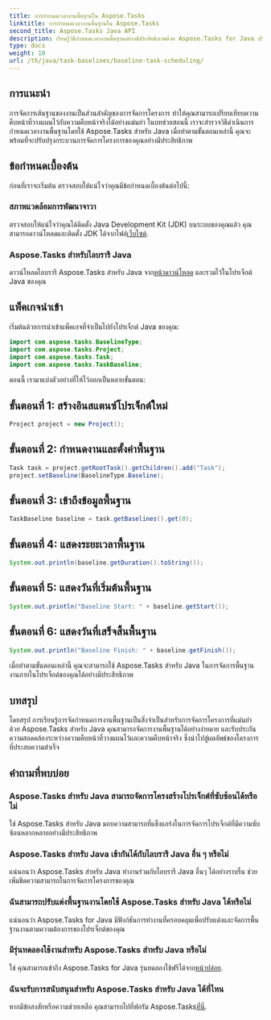 ```yaml
---
title: การกำหนดเวลางานพื้นฐานใน Aspose.Tasks
linktitle: การกำหนดเวลางานพื้นฐานใน Aspose.Tasks
second_title: Aspose.Tasks Java API
description: เรียนรู้วิธีกำหนดเวลางานพื้นฐานอย่างมีประสิทธิภาพด้วย Aspose.Tasks for Java ปรับปรุงกระบวนการจัดการโครงการของคุณได้อย่างง่ายดาย
type: docs
weight: 10
url: /th/java/task-baselines/baseline-task-scheduling/
---
```

## การแนะนำ
การจัดการเส้นฐานของงานเป็นส่วนสำคัญของการจัดการโครงการ ทำให้คุณสามารถเปรียบเทียบความคืบหน้าที่วางแผนไว้กับความคืบหน้าจริงได้อย่างแม่นยำ ในบทช่วยสอนนี้ เราจะสำรวจวิธีดำเนินการกำหนดเวลางานพื้นฐานโดยใช้ Aspose.Tasks สำหรับ Java เมื่อทำตามขั้นตอนเหล่านี้ คุณจะพร้อมที่จะปรับปรุงกระบวนการจัดการโครงการของคุณอย่างมีประสิทธิภาพ
## ข้อกำหนดเบื้องต้น
ก่อนที่เราจะเริ่มต้น ตรวจสอบให้แน่ใจว่าคุณมีข้อกำหนดเบื้องต้นต่อไปนี้:
### สภาพแวดล้อมการพัฒนาจาวา
 ตรวจสอบให้แน่ใจว่าคุณได้ติดตั้ง Java Development Kit (JDK) บนระบบของคุณแล้ว คุณสามารถดาวน์โหลดและติดตั้ง JDK ได้จากไฟล์[เว็บไซต์](https://www.oracle.com/java/technologies/javase-jdk11-downloads.html).
### Aspose.Tasks สำหรับไลบรารี Java
 ดาวน์โหลดไลบรารี Aspose.Tasks สำหรับ Java จาก[หน้าดาวน์โหลด](https://releases.aspose.com/tasks/java/) และรวมไว้ในโปรเจ็กต์ Java ของคุณ
## แพ็คเกจนำเข้า
เริ่มต้นด้วยการนำเข้าแพ็คเกจที่จำเป็นไปยังโปรเจ็กต์ Java ของคุณ:
```java
import com.aspose.tasks.BaselineType;
import com.aspose.tasks.Project;
import com.aspose.tasks.Task;
import com.aspose.tasks.TaskBaseline;
```
ตอนนี้ เรามาแบ่งตัวอย่างที่ให้ไว้ออกเป็นหลายขั้นตอน:
## ขั้นตอนที่ 1: สร้างอินสแตนซ์โปรเจ็กต์ใหม่
```java
Project project = new Project();
```
## ขั้นตอนที่ 2: กำหนดงานและตั้งค่าพื้นฐาน
```java
Task task = project.getRootTask().getChildren().add("Task");
project.setBaseline(BaselineType.Baseline);
```
## ขั้นตอนที่ 3: เข้าถึงข้อมูลพื้นฐาน
```java
TaskBaseline baseline = task.getBaselines().get(0);
```
## ขั้นตอนที่ 4: แสดงระยะเวลาพื้นฐาน
```java
System.out.println(baseline.getDuration().toString());
```
## ขั้นตอนที่ 5: แสดงวันที่เริ่มต้นพื้นฐาน
```java
System.out.println("Baseline Start: " + baseline.getStart());
```
## ขั้นตอนที่ 6: แสดงวันที่เสร็จสิ้นพื้นฐาน
```java
System.out.println("Baseline Finish: " + baseline.getFinish());
```
เมื่อทำตามขั้นตอนเหล่านี้ คุณจะสามารถใช้ Aspose.Tasks สำหรับ Java ในการจัดการพื้นฐานงานภายในโปรเจ็กต์ของคุณได้อย่างมีประสิทธิภาพ
## บทสรุป
โดยสรุป การเรียนรู้การจัดกำหนดการงานพื้นฐานเป็นสิ่งจำเป็นสำหรับการจัดการโครงการที่แม่นยำ ด้วย Aspose.Tasks สำหรับ Java คุณสามารถจัดการงานพื้นฐานได้อย่างง่ายดาย และรับประกันความสอดคล้องระหว่างความคืบหน้าที่วางแผนไว้และความคืบหน้าจริง ซึ่งนำไปสู่ผลลัพธ์ของโครงการที่ประสบความสำเร็จ
## คำถามที่พบบ่อย
### Aspose.Tasks สำหรับ Java สามารถจัดการโครงสร้างโปรเจ็กต์ที่ซับซ้อนได้หรือไม่
ใช่ Aspose.Tasks สำหรับ Java มอบความสามารถที่แข็งแกร่งในการจัดการโปรเจ็กต์ที่มีความซับซ้อนหลากหลายอย่างมีประสิทธิภาพ
### Aspose.Tasks สำหรับ Java เข้ากันได้กับไลบรารี Java อื่น ๆ หรือไม่
แน่นอนว่า Aspose.Tasks สำหรับ Java ทำงานร่วมกับไลบรารี Java อื่นๆ ได้อย่างราบรื่น ช่วยเพิ่มขีดความสามารถในการจัดการโครงการของคุณ
### ฉันสามารถปรับแต่งพื้นฐานงานโดยใช้ Aspose.Tasks สำหรับ Java ได้หรือไม่
แน่นอนว่า Aspose.Tasks for Java มีฟังก์ชันการทำงานที่ครอบคลุมเพื่อปรับแต่งและจัดการพื้นฐานงานตามความต้องการของโปรเจ็กต์ของคุณ
### มีรุ่นทดลองใช้งานสำหรับ Aspose.Tasks สำหรับ Java หรือไม่
 ใช่ คุณสามารถเข้าถึง Aspose.Tasks for Java รุ่นทดลองใช้ฟรีได้จาก[หน้าปล่อย](https://releases.aspose.com/).
### ฉันจะรับการสนับสนุนสำหรับ Aspose.Tasks สำหรับ Java ได้ที่ไหน
 หากมีข้อสงสัยหรือความช่วยเหลือ คุณสามารถไปที่ฟอรัม Aspose.Tasks[ที่นี่](https://forum.aspose.com/c/tasks/15).